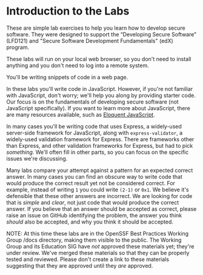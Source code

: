 # Introduction to the Labs

These are simple lab exercises
to help you learn how to develop secure software.
They were designed to support the
“Developing Secure Software” (LFD121) and
"Secure Software Development Fundamentals" (edX) program.

These labs will run on your local web browser,
so you don't need to install anything
and you don't need to log into a remote system.

You'll be writing snippets of code in a web page.

In these labs you'll write code in JavaScript.
However, if you're not familiar with JavaScript, don't worry;
we'll help you along by providing starter code.
Our focus is on the fundamentals of developing secure software
(not JavaScript specifically).
If you want to learn more about JavaScript, there are many resources available,
such as [Eloquent JavaScript](https://eloquentjavascript.net).

In many cases you'll be writing code that uses Express,
a widely-used server-side framework for JavaScript, along with
`express-validator`, a widely-used validation framework for Express.
There are frameworks other than Express, and other validation frameworks
for Express, but had to pick *something*.
We'll often fill in other parts, so you can focus on the
specific issues we're discussing.

Many labs compare your attempt against a pattern for an expected
correct answer. In many cases you can find an obscure way to write
code that would produce the correct result yet not be considered correct.
For example, instead of writing `1` you could write `(2-1)` or
`0x1`. We believe it's defensible that these other answers are incorrect.
We are looking for code that is *simple* and *clear*, not just
code that would produce the correct answer.
If you believe that an answer should be accepted as correct, please
raise an issue on GitHub identifying the problem, the answer you
think *should* also be accepted, and why you think it should be accepted.

NOTE: At this time these labs are in the OpenSSF Best Practices
Working Group /docs directory, making them visible to the public.
The Working Group and its Education SIG have *not* approved
these materials yet; they're under review.
We've merged these materials so that they can be properly
tested and reviewed.
Please don't create a link to these materials suggesting that they
are approved until they *are* approved.
